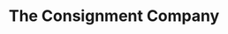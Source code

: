 ---
title: "The Consignment Company"
url: /charleston/the-consignment-company/
shop: Gebrauchtwaren
---
